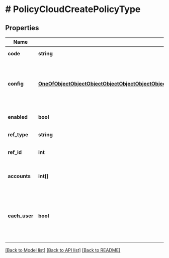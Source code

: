 # # PolicyCloudCreatePolicyType

## Properties

Name | Type | Description | Notes
------------ | ------------- | ------------- | -------------
**code** | **string** | The policy type | [optional]
**config** | [**OneOfObjectObjectObjectObjectObjectObjectObjectObjectObjectObjectObjectObjectObjectObjectObjectObjectObjectObjectObjectObjectObjectObjectObjectObjectObjectObjectObjectObjectObjectObject**](OneOfObjectObjectObjectObjectObjectObjectObjectObjectObjectObjectObjectObjectObjectObjectObjectObjectObjectObjectObjectObjectObjectObjectObjectObjectObjectObjectObjectObjectObjectObject.md) | A map of config values. The expected values vary by policyType. | [optional]
**enabled** | **bool** | Set to false to disable | [optional] [default to true]
**ref_type** | **string** | Scope object type | [optional]
**ref_id** | **int** | Scope object ID (&#x60;cloud&#x60;) | [optional]
**accounts** | **int[]** | Array of tenants to scope the policy to | [optional]
**each_user** | **bool** | Apply individually to each user in role.  Only when &#x60;refType&#x60; equals &#x60;Role&#x60; | [optional]

[[Back to Model list]](../../README.md#models) [[Back to API list]](../../README.md#endpoints) [[Back to README]](../../README.md)
